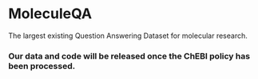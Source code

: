 # MoleculeQA
The largest existing Question Answering Dataset for molecular research.

### Our data and code will be released once the ChEBI policy has been processed.
